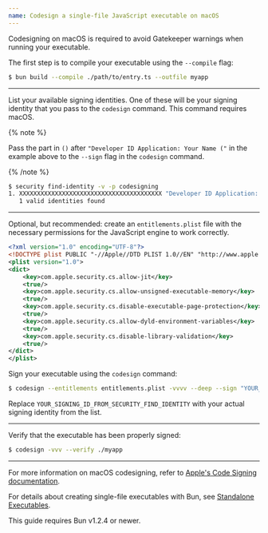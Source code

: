 ```yaml
---
name: Codesign a single-file JavaScript executable on macOS
---
```


Codesigning on macOS is required to avoid Gatekeeper warnings when running your executable.

The first step is to compile your executable using the `--compile` flag:

```sh
$ bun build --compile ./path/to/entry.ts --outfile myapp
```

---

List your available signing identities. One of these will be your signing identity that you pass to the `codesign` command. This command requires macOS.

{% note %}

Pass the part in `()` after `"Developer ID Application: Your Name ("` in the example above to the `--sign` flag in the `codesign` command.

{% /note %}

```sh
$ security find-identity -v -p codesigning
1. XXXXXXXXXXXXXXXXXXXXXXXXXXXXXXXXXXXXXXXX "Developer ID Application: Your Name (ZZZZZZZZZZ)"
   1 valid identities found
```

---

Optional, but recommended: create an `entitlements.plist` file with the necessary permissions for the JavaScript engine to work correctly.

```xml
<?xml version="1.0" encoding="UTF-8"?>
<!DOCTYPE plist PUBLIC "-//Apple//DTD PLIST 1.0//EN" "http://www.apple.com/DTDs/PropertyList-1.0.dtd">
<plist version="1.0">
<dict>
    <key>com.apple.security.cs.allow-jit</key>
    <true/>
    <key>com.apple.security.cs.allow-unsigned-executable-memory</key>
    <true/>
    <key>com.apple.security.cs.disable-executable-page-protection</key>
    <true/>
    <key>com.apple.security.cs.allow-dyld-environment-variables</key>
    <true/>
    <key>com.apple.security.cs.disable-library-validation</key>
    <true/>
</dict>
</plist>
```

Sign your executable using the `codesign` command:

```bash
$ codesign --entitlements entitlements.plist -vvvv --deep --sign "YOUR_SIGNING_ID_FROM_SECURITY_FIND_IDENTITY" ./myapp --force
```

Replace `YOUR_SIGNING_ID_FROM_SECURITY_FIND_IDENTITY` with your actual signing identity from the list.

---

Verify that the executable has been properly signed:

```bash
$ codesign -vvv --verify ./myapp
```

---

For more information on macOS codesigning, refer to [Apple's Code Signing documentation](https://developer.apple.com/documentation/security/code_signing_services).

For details about creating single-file executables with Bun, see [Standalone Executables](/docs/bundler/executables).

This guide requires Bun v1.2.4 or newer.
